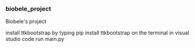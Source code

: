 ### biobele_project
Biobele's project

install ttkbootstrap by typing pip install ttkbootstrap on the terminal in visual studio code 
run main.py 

